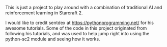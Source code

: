 This is just a project to play around with a combination of traditional AI and reinforcement learning in Starcraft 2.

I would like to credit sentdex at https://pythonprogramming.net/ for his awesome tutorials. Some of the code in this project originated from following his tutorials, and was used to help jump right into using the python-sc2 module and seeing how it works.
